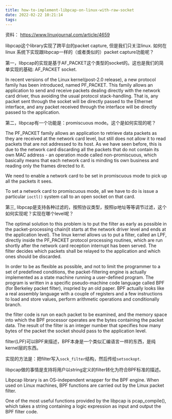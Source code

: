 ```yaml
---
title: how-to-implement-libpcap-on-linux-with-raw-socket
date: 2022-02-22 10:21:14
tags:
---
```


资料：
https://www.linuxjournal.com/article/4659

libpcap这个library实现了跨平台的packet capture, 但是我们只关注linux. 如何在linux 系统下实现跟libpcap一样的（或者类似的）packet capture功能呢？

第一，libpcap的实现是基于AF_PACKET这个类型的socket的。这也是我们的简单实现的基础: AF_PACKET socket. 

In recent versions of the Linux kernel(post-2.0 release), a new protocol family has been introduced, named PF_PACKET. This family allows an application to send and receive packets dealing directly with the network card driver, thus avoiding the usual protocol stack-handling. That is, any packet sent through the socket will be directly passed to the Ethernet interface, and any packet received through the interface will be directly passed to the application. 

第二，libpcap有一个功能是：promiscuous mode。这个是如何实现的呢？

The PF_PACKET family allows an application to retrieve data packets as they are received at the network card level, but still does not allow it to read packets that are not addressed to its host. As we have seen before, this is due to the network card discarding all the packets that do not contain its own MAC address - an operation mode called non-promiscuous, which basically means that each network card is minding tis own business and reading only the frames directed to it. 

We need to enable a network card to be set in promiscuous mode to pick up all the packets it sees. 

To set a network card to promiscuous mode, all we have to do is issue a particular `ioctl()` system call to an open socket on that card. 

第三, libpcap是支持各种过滤的，按照协议类型，按照ip地址等等调节过滤，这个如何实现呢？实现在哪个level呢？

The optimal solution to this problem is to put the filter as early as possible in the packet-processing chain(it starts at the network driver level and ends at the application level). The linux kernel allows us to put a filter, called an LPF, directly inside the PF_PACKET protocol processing routines, which are run shortly after the network card reception interrupt has been served. The filter decides which packets shall be relayed to the application and which ones should be discarded. 

In order to be as flexible as possible, and not to limit the programmer to a set of predefined conditions, the packet-filtering engine is actually implemented as a state machine running a user-defined program. The program is written in a specific pseudo-machine code language called BPF (for Berkeley packet filter), inspried by an old paper. BPF actually looks like a real assembly language with a couple of registers and a few instructions to load and store values, perform arithmetic operations and conditionally branch. 

the filter code is run on each packet to be examined, and the memory space into which the BPF processor operates are the bytes containing the packet data. The result of the filter is an integer number that specifies how many bytes of the packet the socket should pass to the application level. 

filter(LPF)可以BPF来描述，BPF本身是一个类似汇编语言一样的东西，是纯kernel层的东西。

实现的方法是：把filter写入`sock_filter`结构，然后传给`setsockopt`.

libpcap做的事情是支持将用户以string定义的filter转化为符合BPF标准的描述。

Libpcap library is an OS-independent wrapper for the BPF engine. When used on Linux machines, BPF functions are carried out by the Linux packet filter. 

One of the most useful functions provided by the libpcap is pcap_compile(), which takes a string containing a logic expression as input and output the BPF filter code. 
